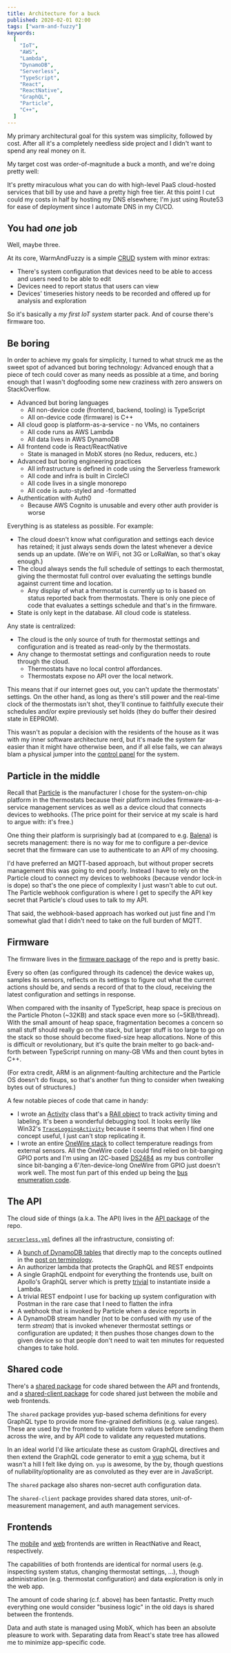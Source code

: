 ```yaml
---
title: Architecture for a buck
published: 2020-02-01 02:00
tags: ["warm-and-fuzzy"]
keywords:
  [
    "IoT",
    "AWS",
    "Lambda",
    "DynamoDB",
    "Serverless",
    "TypeScript",
    "React",
    "ReactNative",
    "GraphQL",
    "Particle",
    "C++",
  ]
---
```


My primary architectural goal for this system was simplicity, followed by cost.
After all it's a completely needless side project and I didn't want to spend any real money on it.

My target cost was order-of-magnitude a buck a month, and we're doing pretty well:

<?# SimpleFigure src="images/aws-costs.png" caption="AWS billing: just under $1 a month" /?>

It's pretty miraculous what you can do with high-level PaaS cloud-hosted services that bill by use
and have a pretty high free tier. At this point I cut could my costs in half by hosting my DNS elsewhere;
I'm just using Route53 for ease of deployment since I automate DNS in my CI/CD.

## You had _one_ job

Well, maybe three.

At its core, WarmAndFuzzy is a simple [CRUD](https://en.wikipedia.org/wiki/Create,_read,_update_and_delete) system with minor extras:

- There's system configuration that devices need to be able to access and users need to be able to edit
- Devices need to report status that users can view
- Devices' timeseries history needs to be recorded and offered up for analysis and exploration

So it's basically a _my first IoT system_ starter pack. And of course there's firmware too.

## Be boring

In order to achieve my goals for simplicity, I turned to what struck me as the sweet spot of advanced but boring technology:
Advanced enough that a piece of tech could cover as many needs as possible at a time,
and boring enough that I wasn't dogfooding some new craziness with zero answers on StackOverflow.

- Advanced but boring languages
  - All non-device code (frontend, backend, tooling) is TypeScript
  - All on-device code (firmware) is C++
- All cloud goop is platform-as-a-service - no VMs, no containers
  - All code runs as AWS Lambda
  - All data lives in AWS DynamoDB
- All frontend code is React/ReactNative
  - State is managed in MobX stores (no Redux, reducers, etc.)
- Advanced but boring engineering practices
  - All infrastructure is defined in code using the Serverless framework
  - All code and infra is built in CircleCI
  - All code lives in a single monorepo
  - All code is auto-styled and -formatted
- Authentication with Auth0
  - Because AWS Cognito is unusable and every other auth provider is worse

Everything is as stateless as possible. For example:

- The cloud doesn't know what configuration and settings each device has retained;
  it just always sends down the latest whenever a device sends up an update. (We're on WiFi, not 3G or LoRaWan, so that's okay enough.)
- The cloud always sends the full schedule of settings to each thermostat,
  giving the thermostat full control over evaluating the settings bundle against current time and location.
  - Any display of what a thermostat is currently up to is based on status reported back from thermostats.
    There is only one piece of code that evaluates a settings schedule and that's in the firmware.
- State is only kept in the database. All cloud code is stateless.

Any state is centralized:

- The cloud is the only source of truth for thermostat settings and configuration and is treated as read-only by the thermostats.
- Any change to thermostat settings and configuration needs to route through the cloud.
  - Thermostats have no local control affordances.
  - Thermostats expose no API over the local network.

This means that if our internet goes out, you can't update the thermostats' settings.
On the other hand, as long as there's still power and the real-time clock of the thermostats isn't shot,
they'll continue to faithfully execute their schedules and/or expire previously set holds (they do buffer their desired state in EEPROM).

This wasn't as popular a decision with the residents of the house as it was with my inner software architecture nerd,
but it's made the system far easier than it might have otherwise been, and if all else fails, we can always blam a physical jumper
into the [control panel](/posts/crafting/radiant-rework/) for the system.

## Particle in the middle

Recall that [Particle](https://particle.io) is the manufacturer I chose for the system-on-chip platform in the thermostats
because their platform includes firmware-as-a-service management services as well as a device cloud that connects devices to webhooks.
(The price point for their service at my scale is hard to argue with: it's free.)

One thing their platform is surprisingly bad at (compared to e.g. [Balena](https://https://www.balena.io/)) is secrets management:
there is no way for me to configure a per-device secret that the firmware can use to authenticate to an API of my choosing.

I'd have preferred an MQTT-based approach, but without proper secrets management this was going to end poorly.
Instead I have to rely on the Particle cloud to connect my devices to webhooks (because vendor lock-in is dope)
so that's the one piece of complexity I just wasn't able to cut out.
The Particle webhook configuration is where I get to specify the API key secret that Particle's cloud uses to talk to my API.

That said, the webhook-based approach has worked out just fine and I'm somewhat glad that I didn't need to take on the full burden of MQTT.

## Firmware

The firmware lives in the [firmware package](https://github.com/rgiese/warm-and-fuzzy/tree/master/packages/api) of the repo
and is pretty basic.

Every so often (as configured through its cadence) the device wakes up, samples its sensors,
reflects on its settings to figure out what the current actions should be, and sends a record of that to the cloud,
receiving the latest configuration and settings in response.

When compared with the insanity of TypeScript, heap space is precious on the Particle Photon (~32KB) and stack space even more so (~5KB/thread).
With the small amount of heap space, fragmentation becomes a concern so small stuff should really go on the stack, but larger stuff is too large to go on the stack
so those should become fixed-size heap allocations. None of this is difficult or revolutionary, but it's quite the brain melter to go back-and-forth between
TypeScript running on many-GB VMs and then count bytes in C++.

(For extra credit, ARM is an alignment-faulting architecture and the Particle OS doesn't do fixups,
so that's another fun thing to consider when tweaking bytes out of structures.)

A few notable pieces of code that came in handy:

- I wrote an [Activity](https://github.com/rgiese/warm-and-fuzzy/blob/master/packages/firmware/thermostat/inc/Activity.h) class
  that's a [RAII object](https://en.wikipedia.org/wiki/Resource_acquisition_is_initialization) to track activity timing and labeling.
  It's been a wonderful debugging tool.
  It looks eerily like Win32's [`TraceLoggingActivity`](https://docs.microsoft.com/en-us/windows/win32/api/traceloggingactivity/nf-traceloggingactivity-traceloggingactivity-traceloggingactivity)
  because it seems that when I find one concept useful, I just can't stop replicating it.
- I wrote an entire [OneWire stack](https://github.com/rgiese/warm-and-fuzzy/tree/master/packages/firmware/thermostat/onewire)
  to collect temperature readings from external sensors.
  All the OneWire code I could find relied on bit-banging GPIO ports and I'm using an I2C-based [DS2484](https://www.maximintegrated.com/en/products/interface/controllers-expanders/DS2484.html)
  as my bus controller since bit-banging a 6'/ten-device-long OneWire from GPIO just doesn't work well.
  The most fun part of this ended up being the [bus enumeration code](/posts/warm-and-fuzzy/details-onewire-enum/).

## The API

The cloud side of things (a.k.a. The API) lives in the [API package](https://github.com/rgiese/warm-and-fuzzy/tree/master/packages/api) of the repo.

[`serverless.yml`](https://github.com/rgiese/warm-and-fuzzy/blob/master/packages/api/serverless.yml) defines all the infrastructure, consisting of:

- A [bunch of DynamoDB tables](https://github.com/rgiese/warm-and-fuzzy/tree/master/packages/api/resources) that directly map to the concepts
  outlined in the [post on terminology](/posts/warm-and-fuzzy/terminology).
- An authorizer lambda that protects the GraphQL and REST endpoints
- A single GraphQL endpoint for everything the frontends use, built on Apollo's GraphQL server
  which is pretty [trivial](https://github.com/rgiese/warm-and-fuzzy/blob/master/packages/api/src/graphql/index.ts)
  to instantiate inside a Lambda.
- A trivial REST endpoint I use for backing up system configuration with Postman in the rare case that I need to flatten the infra
- A webhook that is invoked by Particle when a device reports in
- A DynamoDB stream handler (not to be confused with my use of the term _stream_) that is invoked whenever thermostat settings or configuration are updated;
  it then pushes those changes down to the given device so that people don't need to wait ten minutes for requested changes to take hold.

## Shared code

There's a [shared package](https://github.com/rgiese/warm-and-fuzzy/tree/master/packages/shared)
for code shared between the API and frontends,
and a [shared-client package](https://github.com/rgiese/warm-and-fuzzy/tree/master/packages/shared-client)
for code shared just between the mobile and web frontends.

The `shared` package provides yup-based schema definitions for every GraphQL type to provide more fine-grained definitions (e.g. value ranges).
These are used by the frontend to validate form values before sending them across the wire, and by API code to validate any requested mutations.

In an ideal world I'd like articulate these as custom GraphQL directives and then extend the GraphQL code generator to emit a [yup](https://github.com/jquense/yup) schema,
but it wasn't a hill I felt like dying on. `yup` is awesome, by the by, though questions of nullability/optionality are as convoluted as they ever are in JavaScript.

The `shared` package also shares non-secret auth configuration data.

The `shared-client` package provides shared data stores, unit-of-measurement management, and auth management services.

## Frontends

The [mobile](https://github.com/rgiese/warm-and-fuzzy/tree/master/packages/mobile)
and [web](https://github.com/rgiese/warm-and-fuzzy/tree/master/packages/webapp)
frontends are written in ReactNative and React, respectively.

The capabilities of both frontends are identical for normal users (e.g. inspecting system status, changing thermostat settings, ...),
though administration (e.g. thermostat configuration) and data exploration is only in the web app.

The amount of code sharing (c.f. above) has been fantastic.
Pretty much everything one would consider "business logic" in the old days is shared between the frontends.

Data and auth state is managed using MobX, which has been an absolute pleasure to work with.
Separating data from React's state tree has allowed me to minimize app-specific code.
